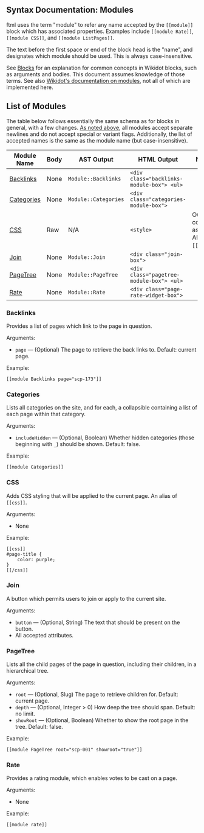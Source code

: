 ## Syntax Documentation: Modules

ftml uses the term "module" to refer any name accepted by the `[[module]]` block which has associated properties. Examples include `[[module Rate]]`, `[[module CSS]]`, and `[[module ListPages]]`.

The text before the first space or end of the block head is the "name", and designates which module should be used. This is always case-insensitive.

See [Blocks](Blocks.md) for an explanation for common concepts in Wikidot blocks, such as arguments and bodies.  This document assumes knowledge of those terms. See also [Wikidot's documentation on modules](https://www.wikidot.com/doc-modules:start), not all of which are implemented here.

## List of Modules

The table below follows essentially the same schema as for blocks in general, with a few changes. [As noted above](#blocks), all modules accept separate newlines and do not accept special or variant flags. Additionally, the list of accepted names is the same as the module name (but case-insensitive).

| Module Name               | Body | AST Output           | HTML Output                               | Notes |
|---------------------------|------|----------------------|-------------------------------------------|-------|
| [Backlinks](#backlinks)   | None | `Module::Backlinks`  | `<div class="backlinks-module-box"> <ul>` | |
| [Categories](#categories) | None | `Module::Categories` | `<div class="categories-module-box">`     | |
| [CSS](#css)               | Raw  | N/A                  | `<style>`                                 | Outputs contents as CSS. Alias for `[[css]]`. |
| [Join](#join)             | None | `Module::Join`       | `<div class="join-box">`                  | |
| [PageTree](#pagetree)     | None | `Module::PageTree`   | `<div class="pagetree-module-box"> <ul>`  | |
| [Rate](#rate)             | None | `Module::Rate`       | `<div class="page-rate-widget-box">`      | |

### Backlinks

Provides a list of pages which link to the page in question.

Arguments:
* `page` &mdash; (Optional) The page to retrieve the back links to. Default: current page.

Example:

```
[[module Backlinks page="scp-173"]]
```

### Categories

Lists all categories on the site, and for each, a collapsible containing a list of each page within that category.

Arguments:
* `includeHidden` &mdash; (Optional, Boolean) Whether hidden categories (those beginning with `_`) should be shown. Default: false.

Example:

```
[[module Categories]]
```

### CSS

Adds CSS styling that will be applied to the current page. An alias of `[[css]]`.

Arguments:
* None

Example:

```
[[css]]
#page-title {
    color: purple;
}
[[/css]]
```

### Join

A button which permits users to join or apply to the current site.

Arguments:
* `button` &mdash; (Optional, String) The text that should be present on the button.
* All accepted attributes.

### PageTree

Lists all the child pages of the page in question, including their children, in a hierarchical tree.

Arguments:
* `root` &mdash; (Optional, Slug) The page to retrieve children for. Default: current page.
* `depth` &mdash; (Optional, Integer > 0) How deep the tree should span. Default: no limit.
* `showRoot` &mdash; (Optional, Boolean) Whether to show the root page in the tree. Default: false.

Example:

```
[[module PageTree root="scp-001" showroot="true"]]
```

### Rate

Provides a rating module, which enables votes to be cast on a page.

Arguments:
* None

Example:
```
[[module rate]]
```
